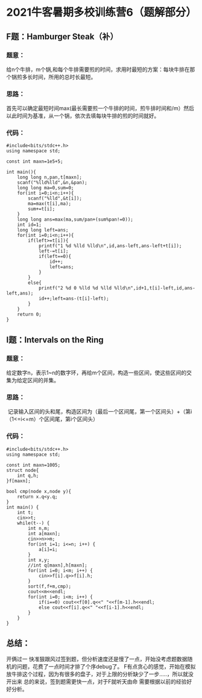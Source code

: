 # 2021牛客暑期多校训练营6（题解部分）

## F题：Hamburger Steak（补）
### 题意：
给n个牛排，m个锅,和每个牛排需要煎的时间，求用时最短的方案：每块牛排在那个锅煎多长时间，所用的总时长最短。

### 思路：
首先可以确定最短时间max(最长需要煎一个牛排的时间，煎牛排时间和/m）然后以此时间为基准，从一个锅，依次去填每块牛排的煎的时间就好。

### 代码：
```
#include<bits/stdc++.h>
using namespace std;
 
const int maxn=1e5+5;
 
int main(){
    long long n,pan,t[maxn];
    scanf("%lld%lld",&n,&pan); 
    long long ma=0,sum=0;
    for(int i=0;i<n;i++){
        scanf("%lld",&t[i]);
        ma=max(t[i],ma);
        sum+=t[i];
    }
    long long ans=max(ma,sum/pan+(sum%pan!=0));
    int id=1;
    long long left=ans;
    for(int i=0;i<n;i++){
        if(left>=t[i]){
            printf("1 %d %lld %lld\n",id,ans-left,ans-left+t[i]);
            left-=t[i];
            if(left==0){
                id++;
                left=ans;
            }
        }
        else{
            printf("2 %d 0 %lld %d %lld %lld\n",id+1,t[i]-left,id,ans-left,ans);
            id++;left=ans-(t[i]-left);
        }
    }
    return 0;
}
```

## I题：Intervals on the Ring
### 题意：
给定数字n，表示1~n的数字环，再给m个区间，构造一些区间，使这些区间的交集为给定区间的并集。

### 思路：
 记录输入区间的头和尾，构造区间为（最后一个区间尾，第一个区间头）+（第i（1<=i<=m）个区间尾，第i个区间头）

### 代码：
```
#include<bits/stdc++.h>
using namespace std;
 
const int maxn=1005;
struct node{
    int q,h;
}f[maxn];
 
bool cmp(node x,node y){
    return x.q<y.q;
}
int main() {
    int t;
    cin>>t;
    while(t--) {
        int n,m;
        int a[maxn];
        cin>>n>>m;
        for(int i=1; i<=n; i++) {
            a[i]=i;
        }
        int x,y;
        //int q[maxn],h[maxn];
        for(int i=0; i<m; i++) {
            cin>>f[i].q>>f[i].h;
        }
        sort(f,f+m,cmp);
        cout<<m<<endl;
        for(int i=0; i<m; i++) {
            if(i==0) cout<<f[0].q<<" "<<f[m-1].h<<endl;
            else cout<<f[i].q<<" "<<f[i-1].h<<endl;
        }
    }
}
```
## 总结：
开俩过一
快准狠跟风过签到题，但分析速度还是慢了一点，开始没考虑题数据随机的问题，花费了一点时间才排了个序debug了。
F有点贪心的感觉，开始在模拟放牛排这个过程，因为有很多的盘子，对于上限的分析缺少了一步.....，所以就没开出来
总的来说，签到题需更快一点，对于F就听天由命 需要根据以前的经验好好分析。